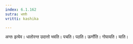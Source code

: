 ```yaml
---
index: 6.1.162
sutra: धातोः
vritti: kashika

---
```

अन्तः इत्येव। धातोरन्त उदात्तो भवति। पचति। पठति। ऊर्णोति। गोपायति। याति।